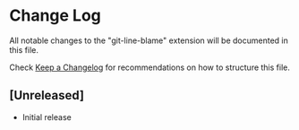 # Change Log

All notable changes to the "git-line-blame" extension will be documented in this file.

Check [Keep a Changelog](http://keepachangelog.com/) for recommendations on how to structure this file.

## [Unreleased]

- Initial release
